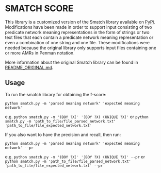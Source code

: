 # SMATCH SCORE

This library is a customized version of the Smatch library available on [PyPi](https://pypi.org/project/smatch/).  
Modifications have been made in order to support input consisting of two predicate network meaning representations in the form of strings or two text files that each contain a predicate network meaning representation or even a combination of one string and one file. These modifications were needed because the original library only supports input files containing one or more AMRs in Penman notation.

More information about the original Smatch library can be found in [README_ORIGINAL.md](README_ORIGINAL.md).

## Usage

To run the smatch library for obtaining the f-score:

```
python smatch.py -m 'parsed meaning network' 'expected meaning network'
```

e.g. ```python smatch.py -m '(BOY ?X)' '(BOY ?X) (UNIQUE ?X)'```
or ```python smatch.py -m 'path_to_file/file_parsed_network.txt' 'path_to_file/file_expected_network.txt'```

If you also want to have the precision and recall, then run:

```
python smatch.py -m 'parsed meaning network' 'expected meaning network' --pr
```

e.g. ```python smatch.py -m '(BOY ?X)' '(BOY ?X) (UNIQUE ?X)' --pr```
or ```python smatch.py -m 'path_to_file/file_parsed_network.txt' 'path_to_file/file_expected_network.txt' --pr```